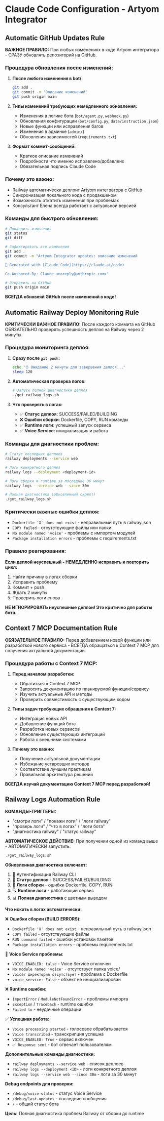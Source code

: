 # Claude Code Configuration - Artyom Integrator

## Automatic GitHub Updates Rule

**ВАЖНОЕ ПРАВИЛО:** При любых изменениях в коде Artyom интегратора - СРАЗУ обновлять репозиторий на GitHub.

### Процедура обновления после изменений:

1. **После любого изменения в bot/**:
   ```bash
   git add .
   git commit -m "Описание изменений"
   git push origin main
   ```

2. **Типы изменений требующих немедленного обновления:**
   - Изменения в логике бота (`bot/agent.py`, `webhook.py`)
   - Обновления конфигурации (`bot/config.py`, `data/instruction.json`)
   - Новые функции или исправления багов
   - Изменения в админке (`admin/`)
   - Обновления зависимостей (`requirements.txt`)

3. **Формат коммит-сообщений:**
   - Краткое описание изменений
   - Подробности что именно исправлено/добавлено
   - Обязательная подпись Claude Code

### Почему это важно:

- Railway автоматически деплоит Artyom интегратора с GitHub
- Синхронизация локального кода с продакшеном
- Возможность откатить изменения при проблемах
- Консультант Елена всегда работает с актуальной версией

### Команды для быстрого обновления:

```bash
# Проверить изменения
git status
git diff

# Зафиксировать все изменения
git add .
git commit -m "Artyom Integrator updates: описание изменений

🤖 Generated with [Claude Code](https://claude.ai/code)

Co-Authored-By: Claude <noreply@anthropic.com>"

# Отправить на GitHub
git push origin main
```

**ВСЕГДА обновляй GitHub после изменений в коде!**

## Automatic Railway Deploy Monitoring Rule

**КРИТИЧЕСКИ ВАЖНОЕ ПРАВИЛО:** После каждого коммита на GitHub ОБЯЗАТЕЛЬНО проверять успешность деплоя на Railway через 2 минуты.

### Процедура мониторинга деплоя:

1. **Сразу после `git push`:**
   ```bash
   echo "⏰ Ожидание 2 минуты для завершения деплоя..."
   sleep 120
   ```

2. **Автоматическая проверка логов:**
   ```bash
   # Запуск полной диагностики деплоя
   ./get_railway_logs.sh
   ```

3. **Что проверять в логах:**
   - ✅ **Статус деплоя**: SUCCESS/FAILED/BUILDING
   - ❌ **Ошибки сборки**: Dockerfile, COPY, RUN команды
   - ✅ **Runtime логи**: успешный запуск сервиса
   - ✅ **Voice Service**: инициализация и работа

### Команды для диагностики проблем:

```bash
# Статус последних деплоев
railway deployments --service web

# Логи конкретного деплоя
railway logs --deployment <deployment-id>

# Логи сборки и runtime за последние 30 минут
railway logs --service web --since 30m

# Полная диагностика (обновленный скрипт)
./get_railway_logs.sh
```

### Критически важные ошибки деплоя:

- `Dockerfile 'X' does not exist` - неправильный путь в railway.json
- `COPY failed` - отсутствующие файлы или папки
- `No module named 'voice'` - проблемы с импортом модулей
- `Package installation errors` - проблемы с requirements.txt

### Правило реагирования:

**Если деплой неуспешный - НЕМЕДЛЕННО исправить и повторить цикл:**
1. Найти причину в логах сборки
2. Исправить проблему
3. Коммит + push
4. Ждать 2 минуты
5. Проверить логи снова

**НЕ ИГНОРИРОВАТЬ неуспешные деплои! Это критично для работы бота.**

## Context 7 MCP Documentation Rule

**ОБЯЗАТЕЛЬНОЕ ПРАВИЛО:** Перед добавлением новой функции или разработкой нового сервиса - ВСЕГДА обращаться к Context 7 MCP для получения актуальной документации.

### Процедура работы с Context 7 MCP:

1. **Перед началом разработки:**
   - Обратиться к Context 7 MCP
   - Запросить документацию по планируемой функции/сервису
   - Изучить актуальные API и методы
   - Проверить совместимость с существующим кодом

2. **Типы задач требующих обращения к Context 7:**
   - Интеграция новых API
   - Добавление функций бота
   - Разработка новых сервисов
   - Обновление существующих интеграций
   - Работа с внешними системами

3. **Почему это важно:**
   - Получение актуальной документации
   - Избежание устаревших методов
   - Соответствие лучшим практикам
   - Правильная архитектура решений

**ВСЕГДА изучай документацию Context 7 MCP перед разработкой!**

## Railway Logs Automation Rule

**КОМАНДЫ-ТРИГГЕРЫ:** 
- "смотри логи" / "покажи логи" / "логи railway"
- "проверь логи" / "что в логах" / "логи бота"
- "диагностика railway" / "статус railway"

**АВТОМАТИЧЕСКОЕ ДЕЙСТВИЕ:**
При получении одной из команд выше - АВТОМАТИЧЕСКИ запустить:

```bash
./get_railway_logs.sh
```

**Обновленная диагностика включает:**
1. 🔐 Аутентификация Railway CLI
2. 🚀 **Статус деплоя** - SUCCESS/FAILED/BUILDING
3. 🔨 **Логи сборки** - ошибки Dockerfile, COPY, RUN
4. 🔍 **Runtime логи** - работающий сервис
5. 📊 **Полная диагностика** с цветным выводом

**Что искать в логах автоматически:**

❌ **Ошибки сборки (BUILD ERRORS):**
- `Dockerfile 'X' does not exist` - неправильный путь в railway.json
- `COPY failed` - отсутствующие файлы
- `RUN command failed` - ошибки установки пакетов
- `Package installation errors` - проблемы requirements.txt

🎤 **Voice Service проблемы:**
- `VOICE_ENABLED: false` - Voice Service отключен
- `No module named 'voice'` - отсутствует папка voice/
- `voice/ директория отсутствует` - проблема с Dockerfile
- `voice_service: False` - объект не инициализирован

❌ **Runtime ошибки:**
- `ImportError` / `ModuleNotFoundError` - проблемы импорта
- `Exception` / `Traceback` - runtime ошибки
- `Failed to` - неудачные операции

✅ **Успешная работа:**
- `Voice processing started` - голосовое обрабатывается
- `Voice transcribed` - транскрипция успешна
- `VOICE_ENABLED: True` - сервис включен
- `✅ Response sent` - бот отвечает пользователям

**Дополнительные команды диагностики:**
- `railway deployments --service web` - список деплоев
- `railway logs --deployment <ID>` - логи конкретного деплоя
- `railway logs --service web --since 30m` - логи за 30 минут

**Debug endpoints для проверки:**
- `/debug/voice-status` - статус Voice Service
- `/debug/last-updates` - последние сообщения
- `/` - общий статус бота

**Цель:** Полная диагностика проблем Railway от сборки до runtime